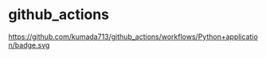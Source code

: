 # github_actions

https://github.com/kumada713/github_actions/workflows/Python+application/badge.svg
